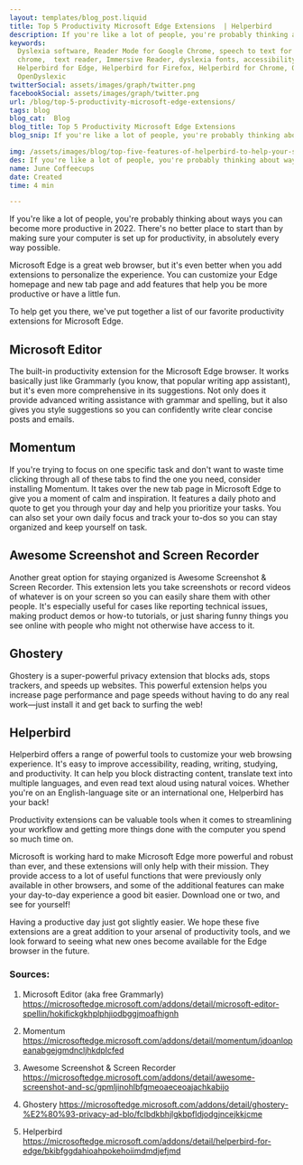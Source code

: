 ```yaml
---
layout: templates/blog_post.liquid
title: Top 5 Productivity Microsoft Edge Extensions  | Helperbird
description: If you're like a lot of people, you're probably thinking about ways you can become more productive in 2022. There's no better place to start than by making sure your computer is set up for productivity, in absolutely every way possible.
keywords:
  Dyslexia software, Reader Mode for Google Chrome, speech to text for chrome, Text to speech for
  chrome,  text reader, Immersive Reader, dyslexia fonts, accessibility software, dyslexia software,
  Helperbird for Edge, Helperbird for Firefox, Helperbird for Chrome, Opendyslexic for Chrome,
  OpenDyslexic
twitterSocial: assets/images/graph/twitter.png
facebookSocial: assets/images/graph/twitter.png
url: /blog/top-5-productivity-microsoft-edge-extensions/
tags: blog
blog_cat:  Blog
blog_title: Top 5 Productivity Microsoft Edge Extensions
blog_snip: If you're like a lot of people, you're probably thinking about ways you can become more productive in 2022. There's no better place to start than by making sure your computer is set up for productivity, in absolutely every way possible.

img: /assets/images/blog/top-five-features-of-helperbird-to-help-your-students-in-2021/top-five-features-of-helperbird-to-help-your-students-in-2021.png
des: If you're like a lot of people, you're probably thinking about ways you can become more productive in 2022. There's no better place to start than by making sure your computer is set up for productivity, in absolutely every way possible.
name: June Coffeecups
date: Created
time: 4 min

---
```


If you're like a lot of people, you're probably thinking about ways you can become more productive in 2022. There's no better place to start than by making sure your computer is set up for productivity, in absolutely every way possible.

Microsoft Edge is a great web browser, but it's even better when you add extensions to personalize the experience. You can customize your Edge homepage and new tab page and add features that help you be more productive or have a little fun.

To help get you there, we've put together a list of our favorite productivity extensions for Microsoft Edge.

## Microsoft Editor

The built-in productivity extension for the Microsoft Edge browser. It works basically just like Grammarly (you know, that popular writing app assistant), but it's even more comprehensive in its suggestions. Not only does it provide advanced writing assistance with grammar and spelling, but it also gives you style suggestions so you can confidently write clear concise posts and emails.

## Momentum

If you're trying to focus on one specific task and don't want to waste time clicking through all of these tabs to find the one you need, consider installing Momentum. It takes over the new tab page in Microsoft Edge to give you a moment of calm and inspiration. It features a daily photo and quote to get you through your day and help you prioritize your tasks. You can also set your own daily focus and track your to-dos so you can stay organized and keep yourself on task.

##  Awesome Screenshot and Screen Recorder

Another great option for staying organized is Awesome Screenshot & Screen Recorder. This extension lets you take screenshots or record videos of whatever is on your screen so you can easily share them with other people. It's especially useful for cases like reporting technical issues, making product demos or how-to tutorials, or just sharing funny things you see online with people who might not otherwise have access to it.

## Ghostery

Ghostery is a super-powerful privacy extension that blocks ads, stops trackers, and speeds up websites. This powerful extension helps you increase page performance and page speeds without having to do any real work—just install it and get back to surfing the web!

## Helperbird

Helperbird offers a range of powerful tools to customize your web browsing experience. It's easy to improve accessibility, reading, writing, studying, and productivity. It can help you block distracting content, translate text into multiple languages, and even read text aloud using natural voices. Whether you're on an English-language site or an international one, Helperbird has your back!  

Productivity extensions can be valuable tools when it comes to streamlining your workflow and getting more things done with the computer you spend so much time on.

Microsoft is working hard to make Microsoft Edge more powerful and robust than ever, and these extensions will only help with their mission. They provide access to a lot of useful functions that were previously only available in other browsers, and some of the additional features can make your day-to-day experience a good bit easier. Download one or two, and see for yourself!

Having a productive day just got slightly easier. We hope these five extensions are a great addition to your arsenal of productivity tools, and we look forward to seeing what new ones become available for the Edge browser in the future.

### Sources:

1. Microsoft Editor (aka free Grammarly)
https://microsoftedge.microsoft.com/addons/detail/microsoft-editor-spellin/hokifickgkhplphjiodbggjmoafhignh

2. Momentum
https://microsoftedge.microsoft.com/addons/detail/momentum/jdoanlopeanabgejgmdncljhkdplcfed

3. Awesome Screenshot & Screen Recorder
https://microsoftedge.microsoft.com/addons/detail/awesome-screenshot-and-sc/gpmljinohlbfgmeoaeceoajachkabijo

4. Ghostery
https://microsoftedge.microsoft.com/addons/detail/ghostery-%E2%80%93-privacy-ad-blo/fclbdkbhjlgkbpfldjodgjncejkkjcme
5. Helperbird
	https://microsoftedge.microsoft.com/addons/detail/helperbird-for-edge/bkibfggdahioahpokehoiimdmdjefjmd